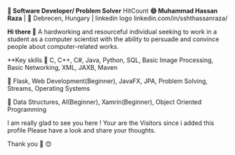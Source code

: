 **🔭 Software Developer/ Problem Solver** HitCount
**😄 Muhammad Hassan Raza** | 🌱 Debrecen, Hungary | linkedin logo linkedin.com/in/sshthassanraza/

**Hi there 👋**
A hardworking and resourceful individual seeking to work in a student as a computer scientist with the ability to persuade and convince people about computer-related works.  

**Key skills
💬 C, C++, C#, Java, Python, SQL, Basic Image Processing, Basic Networking, XML, JAXB, Maven

📖 Flask, Web Development(Beginner), JavaFX, JPA, Problem Solving, Streams, Operating Systems

📖 Data Structures, AI(Beginner), Xamrin(Beginner), Object Oriented Programming

                    

I am really glad to see you here !
Your are the Visitors since i added this profile
Please have a look and share your thoughts.

Thank you 🙏 😊


<!--
**MuhammadHassanRazaa/MuhammadHassanRazaa** is a ✨ _special_ ✨ repository because its `README.md` (this file) appears on your GitHub profile.

Here are some ideas to get you started:

- 🔭 I’m currently working on ...
- 🌱 I’m currently learning ...
- 👯 I’m looking to collaborate on ...
- 🤔 I’m looking for help with ...
- 💬 Ask me about ...
- 📫 How to reach me: ...
- 😄 Pronouns: ...
- ⚡ Fun fact: ...
-->
